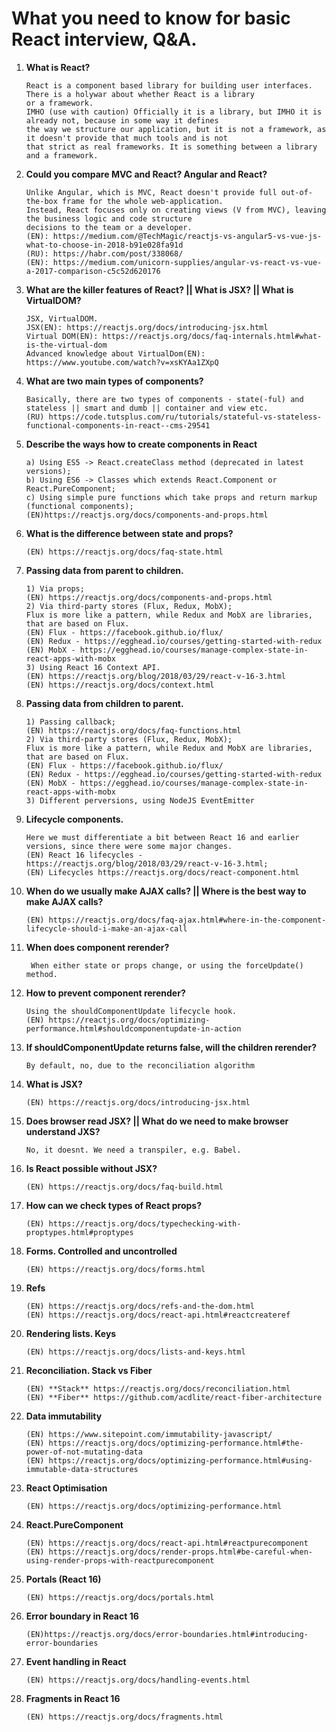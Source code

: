 # What you need to know for basic React interview, Q&A.

1.	**What is React?**

        React is a component based library for building user interfaces. There is a holywar about whether React is a library
        or a framework.
        IMHO (use with caution) Officially it is a library, but IMHO it is already not, because in some way it defines
        the way we structure our application, but it is not a framework, as it doesn't provide that much tools and is not
        that strict as real frameworks. It is something between a library and a framework.

2.	**Could you compare MVC and React? Angular and React?**

        Unlike Angular, which is MVC, React doesn't provide full out-of-the-box frame for the whole web-application.
        Instead, React focuses only on creating views (V from MVC), leaving the business logic and code structure
        decisions to the team or a developer.
        (EN): https://medium.com/@TechMagic/reactjs-vs-angular5-vs-vue-js-what-to-choose-in-2018-b91e028fa91d
        (RU): https://habr.com/post/338068/
        (EN): https://medium.com/unicorn-supplies/angular-vs-react-vs-vue-a-2017-comparison-c5c52d620176

3.	**What are the killer features of React? || What is JSX? || What is VirtualDOM?**
    
        JSX, VirtualDOM.
        JSX(EN): https://reactjs.org/docs/introducing-jsx.html
        Virtual DOM(EN): https://reactjs.org/docs/faq-internals.html#what-is-the-virtual-dom
        Advanced knowledge about VirtualDom(EN): https://www.youtube.com/watch?v=xsKYAa1ZXpQ

4.	**What are two main types of components?**

        Basically, there are two types of components - state(-ful) and stateless || smart and dumb || container and view etc.
        (RU) https://code.tutsplus.com/ru/tutorials/stateful-vs-stateless-functional-components-in-react--cms-29541

5.	**Describe the ways how to create components in React**

        a) Using ES5 -> React.createClass method (deprecated in latest versions);
        b) Using ES6 -> Classes which extends React.Component or React.PureComponent;
        c) Using simple pure functions which take props and return markup (functional components);
        (EN)https://reactjs.org/docs/components-and-props.html

6.	**What is the difference between state and props?**
    
        (EN) https://reactjs.org/docs/faq-state.html

7.	**Passing data from parent to children.**

        1) Via props;
        (EN) https://reactjs.org/docs/components-and-props.html
        2) Via third-party stores (Flux, Redux, MobX);
        Flux is more like a pattern, while Redux and MobX are libraries, that are based on Flux.
        (EN) Flux - https://facebook.github.io/flux/
        (EN) Redux - https://egghead.io/courses/getting-started-with-redux
        (EN) MobX - https://egghead.io/courses/manage-complex-state-in-react-apps-with-mobx
        3) Using React 16 Context API.
        (EN) https://reactjs.org/blog/2018/03/29/react-v-16-3.html
        (EN) https://reactjs.org/docs/context.html

8.	**Passing data from children to parent.**

        1) Passing callback;
        (EN) https://reactjs.org/docs/faq-functions.html
        2) Via third-party stores (Flux, Redux, MobX);
        Flux is more like a pattern, while Redux and MobX are libraries, that are based on Flux.
        (EN) Flux - https://facebook.github.io/flux/
        (EN) Redux - https://egghead.io/courses/getting-started-with-redux
        (EN) MobX - https://egghead.io/courses/manage-complex-state-in-react-apps-with-mobx
        3) Different perversions, using NodeJS EventEmitter

9.	**Lifecycle components.**

        Here we must differentiate a bit between React 16 and earlier versions, since there were some major changes.
        (EN) React 16 lifecycles - https://reactjs.org/blog/2018/03/29/react-v-16-3.html;
        (EN) Lifecycles https://reactjs.org/docs/react-component.html

10.	**When do we usually make AJAX calls? || Where is the best way to make AJAX calls?**

        (EN) https://reactjs.org/docs/faq-ajax.html#where-in-the-component-lifecycle-should-i-make-an-ajax-call

11.	**When does component rerender?**

         When either state or props change, or using the forceUpdate() method.

12.	**How to prevent component rerender?**

        Using the shouldComponentUpdate lifecycle hook.
        (EN) https://reactjs.org/docs/optimizing-performance.html#shouldcomponentupdate-in-action

13.	**If shouldComponentUpdate returns false, will the children rerender?**

        By default, no, due to the reconciliation algorithm

14.	**What is JSX?**

        (EN) https://reactjs.org/docs/introducing-jsx.html

15.	**Does browser read JSX? || What do we need to make browser understand JXS?**

        No, it doesnt. We need a transpiler, e.g. Babel.

16.	**Is React possible without JSX?**

        (EN) https://reactjs.org/docs/faq-build.html

17.	**How can we check types of React props?**

        (EN) https://reactjs.org/docs/typechecking-with-proptypes.html#proptypes

18.	**Forms. Controlled and uncontrolled**

        (EN) https://reactjs.org/docs/forms.html

19.	**Refs**

        (EN) https://reactjs.org/docs/refs-and-the-dom.html
        (EN) https://reactjs.org/docs/react-api.html#reactcreateref

20.	**Rendering lists. Keys**

        (EN) https://reactjs.org/docs/lists-and-keys.html

21.	**Reconciliation. Stack vs Fiber**

        (EN) **Stack** https://reactjs.org/docs/reconciliation.html
        (EN) **Fiber** https://github.com/acdlite/react-fiber-architecture

22.	**Data immutability**

        (EN) https://www.sitepoint.com/immutability-javascript/
        (EN) https://reactjs.org/docs/optimizing-performance.html#the-power-of-not-mutating-data
        (EN) https://reactjs.org/docs/optimizing-performance.html#using-immutable-data-structures

23.	**React Optimisation**

        (EN) https://reactjs.org/docs/optimizing-performance.html

24.	**React.PureComponent**
    
        (EN) https://reactjs.org/docs/react-api.html#reactpurecomponent
        (EN) https://reactjs.org/docs/render-props.html#be-careful-when-using-render-props-with-reactpurecomponent
    
25.	**Portals (React 16)**

        (EN) https://reactjs.org/docs/portals.html

26.	**Error boundary in React 16**

        (EN)https://reactjs.org/docs/error-boundaries.html#introducing-error-boundaries

27.	**Event handling in React**

        (EN) https://reactjs.org/docs/handling-events.html

28.	**Fragments in React 16**

        (EN) https://reactjs.org/docs/fragments.html

